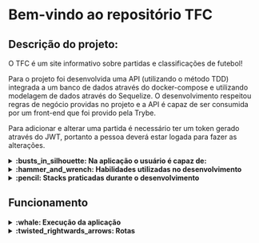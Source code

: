 # Bem-vindo ao repositório TFC

## Descrição do projeto:

O TFC é um site informativo sobre partidas e classificações de futebol!

Para o projeto foi desenvolvida uma API (utilizando o método TDD) integrada a um banco de dados através do docker-compose e utilizando modelagem de dados através do Sequelize. O desenvolvimento respeitou regras de negócio providas no projeto e a API é capaz de ser consumida por um front-end que foi provido pela Trybe.

Para adicionar e alterar uma partida é necessário ter um token gerado através do JWT, portanto a pessoa deverá estar logada para fazer as alterações.

<details>
  <summary><strong>:busts_in_silhouette: Na aplicação o usuário é capaz de: </strong></summary><br />

- Realizar login
- Listar times
- Listar todas as partidas
- Listar as partidas finalizadas
- Listar as partidas em andamento
- Listar placar geral
- Listar placar considerando apenas times mandantes
- Listar placar considerando apenas times visitantes
- Alterar uma partida em andamento
- Finalizar uma partida em andamento
</details>

<details>
  <summary><strong> :hammer_and_wrench: Habilidades utilizadas no desenvolvimento</strong></summary><br />
  
- Modelagem de dados com MySQL através do Sequelize;
- Criação e associação de tabelas usando models do sequelize;
- Construção de uma API REST com endpoints para consumir os models criados;
- Construção de um CRUD com TypeScript utilizando ORM;
- Práticas dos conhecimentos sobre os princípios SOLID;
- Práticas dos pilares da Programação Orientada a Objetos: Herança, Abstração, Encapsulamento e Polimorfismo;
</details>

<details>
  <summary><strong>:pencil: Stacks praticadas durante o desenvolvimento</strong></summary><br />
  
- Node.js
- TypeScript
- Express.js
- Docker
- MySQL
- Sequelize ORM
- JOI data validator
- JSON Web Token (JWT)
</details>

 ##  Funcionamento
  
 <details>
  <summary><strong>:whale: Execução da aplicação </strong></summary><br />
  
  - Para iniciar o projeto basta ter o docker instalado e rodar o comando ```npm run compose:up``` na pasta raiz do repositório.
  - Para finalizar o projeto rode o comando `npm run compose:down` na pasta raiz do repositório.
  - Para visualizar os logs do backend no terminal, rode o comando `npm run logs backend` na pasta raiz do repositório.
  - O backend roda na porta ` 3001 ` e o frontend na porta ` 3000 `
  - Caso queira acessar o banco de dados MySQL pelo seu computador, conecte-se a porta ` 3002 ` com user ` root ` e password ` 123456 `
  </details>

 <details>
  <summary><strong>:twisted_rightwards_arrows: Rotas </strong></summary><br />
  
  <details>
    <summary><strong> POST /login </strong></summary><br />
  
  - Para realizar o login, utilize o método `POST` em `/login`, o body da requisição deve conter o seguinte formato:

    ```json
    {
      "email": "string",
      "password": "string"
    }
    ```
  - O campo `email` deve receber um email válido. Ex: `tfc@projeto.com`;
  - O campo `password` deve ter mais de 6 caracteres.
  - Além de válidos, é necessário que o email e a senha estejam cadastrados no banco para ser feito o login;
  - O retorno será um status `200` e um `json` contendo o token de acesso:
        
    ```json
    {
      "token": "eyJhbGciOiJIUzI1NiIsInR5cCI6IkpXVCJ9.eyJjb250ZW50IjoiYWRtaW5AYWRtaW4uY29tIiwiaWF0IjoxNjc4Nzk2MTA5fQ.dxoDS5N05_1nmtnrcbHtC0yY75dohq9d5r-mREh8X-E"
    }
    ```
  - Para testar a aplicação utilize os válidos campos abaixo no login:

    ```json
    {
      "email": "admin@admin.com",
      "password": "secret_admin"
    }
    ```
  </details>

  <details>
    <summary><strong> GET /login/role </strong></summary><br />
  
  - Para verificar a função/role do usuário que fez login e controlar seus acessos, utilize o método `GET` em `/login/role`.
  - Será verificado o token no parâmetro ` authorization ` no ` header ` da requisição.
  - O retorno será um status `200` e um `json` contendo o *role* do usuário:
        
    ```json
      {
        "role": "admin"
      }
    ```
  </details>


  <details>
  <summary><strong> GET /teams </strong></summary><br />

  - Utilizando o método GET em `/teams`, o retorno será um status `200` e um `json` contendo os times cadastrados:
        
    ```json
    [
      {
        "id": 1,
        "teamName": "Avaí/Kindermann"
      },
      {
        "id": 2,
        "teamName": "Bahia"
      },
      {
        "id": 3,
        "teamName": "Botafogo"
      },
      ...
    ]
    ```

  </details>
  
  <details>
  <summary><strong> GET /matches </strong></summary><br />
  
  - Utilizando o método GET em `/matches`, o retorno será um status `200` e um `json` contendo uma lista de partidas:
        
    ```json
    [
      {
        "id": 1,
        "homeTeamId": 16,
        "homeTeamGoals": 1,
        "awayTeamId": 8,
        "awayTeamGoals": 1,
        "inProgress": false,
        "homeTeam": {
          "teamName": "São Paulo"
        },
        "awayTeam": {
          "teamName": "Grêmio"
        }
      },
      ...
      {
        "id": 41,
        "homeTeamId": 16,
        "homeTeamGoals": 2,
        "awayTeamId": 9,
        "awayTeamGoals": 0,
        "inProgress": true,
        "homeTeam": {
          "teamName": "São Paulo"
        },
        "awayTeam": {
          "teamName": "Internacional"
        }
      }
    ]
    ```
  
  </details>


  <details>
  <summary><strong> GET /matches em andamento/finalizadas </strong></summary><br />
  
  - Utilizando o método GET em `/matches` com a `query string` *inProgress*, informe o filtro que deverá ser aplicado.
  - Exemplo: utilizando a rota `/matches?inProgress=true` o retorno será um status `200` e um `json` contendo uma lista de partidas que estão em andamento. Alterando para `/matches?inProgress=false`, o retorno será contido por partidas já finalizadas:
        
    ```json
    [
      {
        "id": 1,
        "homeTeamId": 16,
        "homeTeamGoals": 1,
        "awayTeamId": 8,
        "awayTeamGoals": 1,
        "inProgress": false,
        "homeTeam": {
          "teamName": "São Paulo"
        },
        "awayTeam": {
          "teamName": "Grêmio"
        }
      },
      {
        "id": 2,
        "homeTeamId": 9,
        "homeTeamGoals": 1,
        "awayTeamId": 14,
        "awayTeamGoals": 1,
        "inProgress": false,
        "homeTeam": {
          "teamName": "Internacional"
        },
        "awayTeam": {
          "teamName": "Santos"
        }
      }
    ]
    ```
  
  </details>

  <details>
  <summary><strong> POST /matches </strong></summary><br />
  
  - Utilizando o método POST em `/matches` para adicionar uma nova partida, o body da requisição deve conter os campos ` homeTeamId `, ` awayTeamId `, ` homeTeamGoals ` e ` awayTeamGoals `.
  - Todos os campos devem conter apenas números, os valores de ` homeTeamId ` e ` awayTeamId ` devem ser valores válidos de times existentes no banco de dados, como no exemplo abaixo:

    ```json
      {
        "homeTeamId": 1,
        "awayTeamId": 8,
        "homeTeamGoals": 2,
        "awayTeamGoals": 2
      } 
    ```
  - Não é possível inserir uma partida sem um token válido no parâmetro ` authorization ` no ` header ` da requisição;
  - Caso a partida seja inserida com sucesso, serão retornados os dados da partida e o status ` 201 `:
        
    ```json
      {
        "id": 1,
        "homeTeamId": 1,
        "homeTeamGoals": 2,
        "awayTeamId": 8,
        "awayTeamGoals": 2,
        "inProgress": true,
      }
    ```
  
  </details>

  <details>
  <summary><strong> PATCH /matches/:id </strong></summary><br />
  
  - Utilizando o método PATCH em `/matches/:id` é possível atualizar os gols de uma partida **em andamento**, o body da requisição deve conter os campos ` homeTeamGoals ` e ` awayTeamGoals `, por parâmetro, deverá ser fornecido o ` id ` da partida que será atualizada.
  - O ` id ` deve ser um valor válidos de uma partida existente no banco de dados e todos os campos devem conter apenas números, como no exemplo abaixo:

    ```json
      {
        "homeTeamGoals": 3,
        "awayTeamGoals": 4
      }
    ```
  - Não é possível atualizar uma partida sem um token válido no parâmetro ` authorization ` no ` header ` da requisição;
  - Caso a partida seja atualizada com sucesso, serão retornados os dados da partida e o status ` 200 `:
        
    ```json
      {
        "id": 41,
        "homeTeamId": 16,
        "homeTeamGoals": 3,
        "awayTeamId": 9,
        "awayTeamGoals": 4,
        "inProgress": true,
        "home_team_id": 16,
        "away_team_id": 9,
        "homeTeam": {
          "teamName": "São Paulo"
        },
        "awayTeam": {
          "teamName": "Internacional"
        }
      }
    ```
  
  </details>

  <details>
  <summary><strong> PATCH /matches/:id/finish </strong></summary><br />
  
  - Utilizando o método PATCH em `/matches/:id/finish` é possível finalizar a partida **em andamento** passada pelo parâmetro ` id ` da URL.
  - O ` id ` deve ser um valor válido de uma partida existente no banco de dados e com status *em andamento*.
  - Não é possível finalizar uma partida sem um token válido no parâmetro ` authorization ` no ` header ` da requisição;
  - Caso a partida seja finalizada com sucesso, será retornada uma mensagem "finished" e o status ` 200 `:
        
    ```json
      {
        "message": "finished"
      }
    ```
  
  </details>

  <details>
  <summary><strong> GET /leaderboard </strong></summary><br />
  
  - Utilizando o método GET em `/leaderboard`, o retorno será um status `200` e um `json` contendo as informações do desempenho de todos os times baseados nas partidas cadastradas:
        
    ```json
    [
      {
        "name": "Palmeiras",
        "totalPoints": 13,
        "totalGames": 5,
        "totalVictories": 4,
        "totalDraws": 1,
        "totalLosses": 0,
        "goalsFavor": 17,
        "goalsOwn": 5,
        "goalsBalance": 12,
        "efficiency": 86.67
      },
      {
        "name": "Corinthians",
        "totalPoints": 12,
        "totalGames": 5,
        "totalVictories": 4,
        "totalDraws": 0,
        "totalLosses": 1,
        "goalsFavor": 12,
        "goalsOwn": 3,
        "goalsBalance": 9,
        "efficiency": 80
      },
      {
        "name": "Santos",
        "totalPoints": 11,
        "totalGames": 5,
        "totalVictories": 3,
        "totalDraws": 2,
        "totalLosses": 0,
        "goalsFavor": 12,
        "goalsOwn": 6,
        "goalsBalance": 6,
        "efficiency": 73.33
      },
      ...
    ]
    ```

  </details>

  <details>
  <summary><strong> GET /leaderboard/home </strong></summary><br />
  
  - Utilizando o método GET em `/leaderboard/home`, o retorno será um status `200` e um `json` contendo as informações do desempenho dos times da casa baseados nas partidas cadastradas:
        
    ```json
    [
      {
        "name": "Corinthians",
        "totalPoints": 6,
        "totalGames": 2,
        "totalVictories": 2,
        "totalDraws": 0,
        "totalLosses": 0,
        "goalsFavor": 6,
        "goalsOwn": 1,
      },
      {
        "name": "Santos",
        "totalPoints": 9,
        "totalGames": 3,
        "totalVictories": 3,
        "totalDraws": 0,
        "totalLosses": 0,
        "goalsFavor": 9,
        "goalsOwn": 3,
      },
      {
        "name": "Palmeiras",
        "totalPoints": 7,
        "totalGames": 3,
        "totalVictories": 2,
        "totalDraws": 1,
        "totalLosses": 0,
        "goalsFavor": 10,
        "goalsOwn": 5,
      },
      ...
    ]
    ```

  </details>

  <details>
  <summary><strong> GET /leaderboard/away </strong></summary><br />
  
  - Utilizando o método GET em `/leaderboard/away`, o retorno será um status `200` e um `json` contendo as informações do desempenho dos times visitantes baseados nas partidas cadastradas:
        
    ```json
    [
      {
        "name": "Corinthians",
        "totalPoints": 6,
        "totalGames": 3,
        "totalVictories": 2,
        "totalDraws": 0,
        "totalLosses": 1,
        "goalsFavor": 6,
        "goalsOwn": 2,
      },
      {
        "name": "Palmeiras",
        "totalPoints": 6,
        "totalGames": 2,
        "totalVictories": 2,
        "totalDraws": 0,
        "totalLosses": 0,
        "goalsFavor": 7,
        "goalsOwn": 0,
      },
      {
        "name": "Internacional",
        "totalPoints": 6,
        "totalGames": 2,
        "totalVictories": 2,
        "totalDraws": 0,
        "totalLosses": 0,
        "goalsFavor": 3,
        "goalsOwn": 0,
      },
      ...
    ]
    ```

  </details>